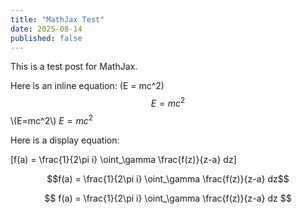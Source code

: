 ```yaml
---
title: "MathJax Test"
date: 2025-08-14
published: false
---
```


This is a test post for MathJax.

Here is an inline equation: \(E = mc^2\) $$E = mc^2$$ \\(E=mc^2\\) $E=mc^2$

Here is a display equation:

\[f(a) = \frac{1}{2\pi i} \oint_\gamma \frac{f(z)}{z-a} dz\]

$$f(a) = \frac{1}{2\pi i} \oint_\gamma \frac{f(z)}{z-a} dz$$


$$
f(a) = \frac{1}{2\pi i} \oint_\gamma \frac{f(z)}{z-a} dz
$$